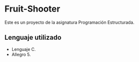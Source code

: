 # Fruit-Shooter
Este es un proyecto de la asignatura Programación Estructurada.

## Lenguaje utilizado
- Lenguaje C.
- Allegro 5.
